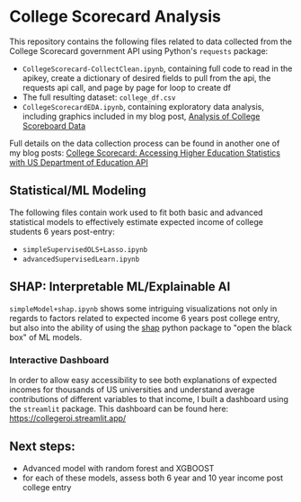 # College Scorecard Analysis

This repository contains the following files related to data collected from the College Scorecard government API using Python's `requests` package:

* `CollegeScorecard-CollectClean.ipynb`, containing full code to read in the apikey, create a dictionary of desired fields to pull from the api, the requests api call, and page by page for loop to create df
* The full resulting dataset: `college_df.csv`
* `CollegeScorecardEDA.ipynb`, containing exploratory data analysis, including graphics included in my blog post, [Analysis of College Scoreboard Data](https://runstats21.github.io/stat-386-projects/2022/11/18/csb-eda.html)

Full details on the data collection process can be found in another one of my blog posts: [College Scorecard: Accessing Higher Education Statistics with US Department of Education API](https://runstats21.github.io/stat-386-projects/2022/10/17/webscraping-post.html)

## Statistical/ML Modeling
The following files contain work used to fit both basic and advanced statistical models to effectively estimate expected income of college students 6 years post-entry:
- `simpleSupervisedOLS+Lasso.ipynb`
- `advancedSupervisedLearn.ipynb`

## SHAP: Interpretable ML/Explainable AI
`simpleModel+shap.ipynb` shows some intriguing visualizations not only in regards to factors related to expected income 6 years post college entry, but also into the ability of using the [shap](https://shap.readthedocs.io/en/latest/index.html) python package to "open the black box" of ML models.

### Interactive Dashboard
In order to allow easy accessibility to see both explanations of expected incomes for thousands of US universities and understand average contributions of different variables to that income, I built a dashboard using the `streamlit` package. This dashboard can be found here: https://collegeroi.streamlit.app/

## Next steps:
- Advanced model with random forest and XGBOOST
- for each of these models, assess both 6 year and 10 year income post college entry
